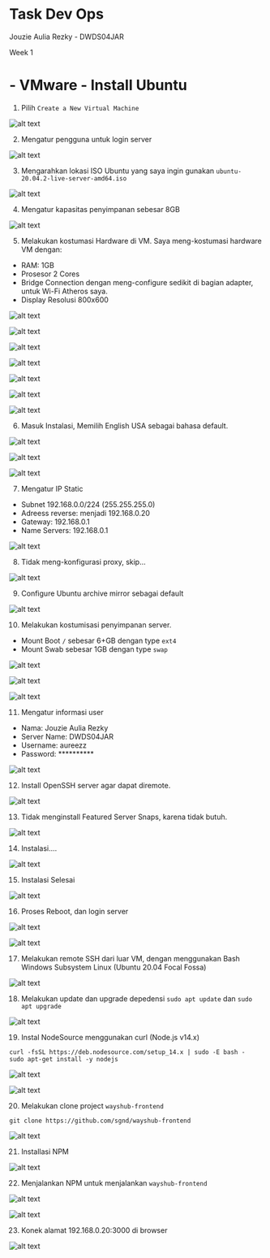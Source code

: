 # Task Dev Ops
Jouzie Aulia Rezky - DWDS04JAR

Week 1

# - VMware - Install Ubuntu

1. Pilih `Create a New Virtual Machine`

![alt text](https://github.com/aureezzhenx/TaskDevOps/blob/main/Week%201/img/bandicam%202021-04-01%2003-40-28-114.jpg)

2. Mengatur pengguna untuk login server

![alt text](https://github.com/aureezzhenx/TaskDevOps/blob/main/Week%201/img/bandicam%202021-04-01%2003-40-56-807.jpg)

3. Mengarahkan lokasi ISO Ubuntu yang saya ingin gunakan `ubuntu-20.04.2-live-server-amd64.iso`

![alt text](https://github.com/aureezzhenx/TaskDevOps/blob/main/Week%201/img/bandicam%202021-04-01%2003-40-59-072.jpg)

4. Mengatur kapasitas penyimpanan sebesar 8GB

![alt text](https://github.com/aureezzhenx/TaskDevOps/blob/main/Week%201/img/bandicam%202021-04-01%2003-41-04-786.jpg)

5. Melakukan kostumasi Hardware di VM. Saya meng-kostumasi hardware VM dengan:

- RAM: 1GB
- Prosesor 2 Cores
- Bridge Connection dengan meng-configure sedikit di bagian adapter, untuk Wi-Fi Atheros saya.
- Display Resolusi 800x600

![alt text](https://github.com/aureezzhenx/TaskDevOps/blob/main/Week%201/img/bandicam%202021-04-01%2003-41-09-475.jpg)

![alt text](https://github.com/aureezzhenx/TaskDevOps/blob/main/Week%201/img/bandicam%202021-04-01%2003-41-34-122.jpg)

![alt text](https://github.com/aureezzhenx/TaskDevOps/blob/main/Week%201/img/bandicam%202021-04-01%2003-41-37-295.jpg)

![alt text](https://github.com/aureezzhenx/TaskDevOps/blob/main/Week%201/img/bandicam%202021-04-01%2003-41-41-042.jpg)

![alt text](https://github.com/aureezzhenx/TaskDevOps/blob/main/Week%201/img/bandicam%202021-04-01%2003-41-44-983.jpg)

![alt text](https://github.com/aureezzhenx/TaskDevOps/blob/main/Week%201/img/bandicam%202021-04-01%2003-42-00-343.jpg)

![alt text](https://github.com/aureezzhenx/TaskDevOps/blob/main/Week%201/img/bandicam%202021-04-01%2003-42-18-568.jpg)

6. Masuk Instalasi, Memilih English USA sebagai bahasa default.

![alt text](https://github.com/aureezzhenx/TaskDevOps/blob/main/Week%201/img/bandicam%202021-04-01%2003-43-19-674.jpg)

![alt text](https://github.com/aureezzhenx/TaskDevOps/blob/main/Week%201/img/bandicam%202021-04-01%2003-43-53-375.jpg)

![alt text](https://github.com/aureezzhenx/TaskDevOps/blob/main/Week%201/img/bandicam%202021-04-01%2003-44-01-443.jpg)

7. Mengatur IP Static

- Subnet 192.168.0.0/224 (255.255.255.0)
- Adreess reverse: menjadi 192.168.0.20
- Gateway: 192.168.0.1
- Name Servers: 192.168.0.1

![alt text](https://github.com/aureezzhenx/TaskDevOps/blob/main/Week%201/img/bandicam%202021-04-01%2003-57-02-042.jpg)

8. Tidak meng-konfigurasi proxy, skip...

![alt text](https://github.com/aureezzhenx/TaskDevOps/blob/main/Week%201/img/bandicam%202021-04-01%2003-58-35-073.jpg)

9. Configure Ubuntu archive mirror sebagai default

![alt text](https://github.com/aureezzhenx/TaskDevOps/blob/main/Week%201/img/bandicam%202021-04-01%2003-58-38-776.jpg)

10. Melakukan kostumisasi penyimpanan server.

- Mount Boot `/` sebesar 6+GB dengan type `ext4`
- Mount Swab sebesar 1GB dengan type `swap`

![alt text](https://github.com/aureezzhenx/TaskDevOps/blob/main/Week%201/img/bandicam%202021-04-01%2003-58-48-537.jpg)

![alt text](https://github.com/aureezzhenx/TaskDevOps/blob/main/Week%201/img/bandicam%202021-04-01%2004-00-28-908.jpg)

![alt text](https://github.com/aureezzhenx/TaskDevOps/blob/main/Week%201/img/bandicam%202021-04-01%2004-00-46-733.jpg)

11. Mengatur informasi user

- Nama: Jouzie Aulia Rezky
- Server Name: DWDS04JAR
- Username: aureezz
- Password: **********

![alt text](https://github.com/aureezzhenx/TaskDevOps/blob/main/Week%201/img/bandicam%202021-04-01%2004-01-56-571.jpg)

12. Install OpenSSH server agar dapat diremote.

![alt text](https://github.com/aureezzhenx/TaskDevOps/blob/main/Week%201/img/bandicam%202021-04-01%2004-04-01-761.jpg)

13. Tidak menginstall Featured Server Snaps, karena tidak butuh.

![alt text](https://github.com/aureezzhenx/TaskDevOps/blob/main/Week%201/img/bandicam%202021-04-01%2004-04-09-294.jpg)

14. Instalasi....

![alt text](https://github.com/aureezzhenx/TaskDevOps/blob/main/Week%201/img/bandicam%202021-04-01%2004-04-18-995.jpg)

15. Instalasi Selesai

![alt text](https://github.com/aureezzhenx/TaskDevOps/blob/main/Week%201/img/bandicam%202021-04-01%2004-13-51-472.jpg)

16. Proses Reboot, dan login server

![alt text](https://github.com/aureezzhenx/TaskDevOps/blob/main/Week%201/img/bandicam%202021-04-01%2004-18-04-621.jpg)

![alt text](https://github.com/aureezzhenx/TaskDevOps/blob/main/Week%201/img/bandicam%202021-04-01%2004-21-35-595.jpg)

17. Melakukan remote SSH dari luar VM, dengan menggunakan Bash Windows Subsystem Linux (Ubuntu 20.04 Focal Fossa)

![alt text](https://github.com/aureezzhenx/TaskDevOps/blob/main/Week%201/img/bandicam%202021-04-01%2004-22-12-056.jpg)

18. Melakukan update dan upgrade depedensi `sudo apt update` dan `sudo apt upgrade`

![alt text](https://github.com/aureezzhenx/TaskDevOps/blob/main/Week%201/img/bandicam%202021-04-01%2004-23-39-507.jpg)

19. Instal NodeSource menggunakan curl (Node.js v14.x)

```
curl -fsSL https://deb.nodesource.com/setup_14.x | sudo -E bash -
sudo apt-get install -y nodejs
```

![alt text](https://github.com/aureezzhenx/TaskDevOps/blob/main/Week%201/img/bandicam%202021-04-01%2004-26-44-672.jpg)

![alt text](https://github.com/aureezzhenx/TaskDevOps/blob/main/Week%201/img/bandicam%202021-04-01%2004-27-13-244.jpg)

20. Melakukan clone project `wayshub-frontend`

```
git clone https://github.com/sgnd/wayshub-frontend
```

![alt text](https://github.com/aureezzhenx/TaskDevOps/blob/main/Week%201/img/bandicam%202021-04-01%2004-29-29-861.jpg)

21. Installasi NPM

![alt text](https://github.com/aureezzhenx/TaskDevOps/blob/main/Week%201/img/bandicam%202021-04-01%2004-29-48-970.jpg)

22. Menjalankan NPM untuk menjalankan `wayshub-frontend`

![alt text](https://github.com/aureezzhenx/TaskDevOps/blob/main/Week%201/img/bandicam%202021-04-01%2004-33-01-338.jpg)

![alt text](https://github.com/aureezzhenx/TaskDevOps/blob/main/Week%201/img/bandicam%202021-04-01%2004-33-06-972.jpg)

23. Konek alamat 192.168.0.20:3000 di browser

![alt text](https://github.com/aureezzhenx/TaskDevOps/blob/main/Week%201/img/bandicam%202021-04-01%2004-38-01-222.jpg)

 

